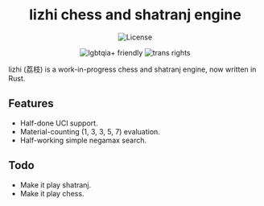 <div align="center">

# lizhi chess and shatranj engine

![License](https://img.shields.io/github/license/therainydev/lizhi)

![lgbtqia+ friendly](https://pride-badges.pony.workers.dev/static/v1?label=lgbtqia%2B%20friendly&stripeWidth=6&stripeColors=E40303,FF8C00,FFED00,008026,24408E,732982)
![trans rights](https://pride-badges.pony.workers.dev/static/v1?label=trans%20rights&stripeWidth=6&stripeColors=5BCEFA,F5A9B8,FFFFFF,F5A9B8,5BCEFA)

</div>

lizhi (荔枝) is a work-in-progress chess and shatranj engine, now written in Rust.


## Features
- Half-done UCI support.
- Material-counting (1, 3, 3, 5, 7) evaluation.
- Half-working simple negamax search.

## Todo
- Make it play shatranj.
- Make it play chess.
